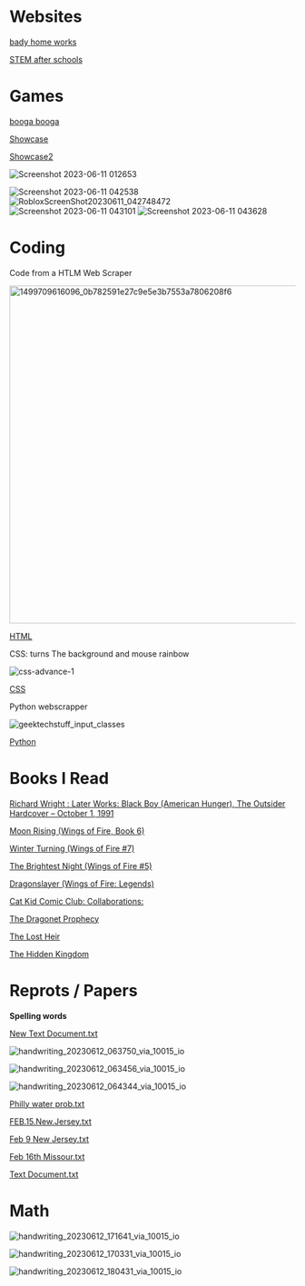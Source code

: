 # Websites

[bady home works](https://www.badyhomeworks.com/)

[STEM after schools](https://www.stemafterschools.info/)

# Games
[booga booga](https://www.roblox.com/games/13634201771/BOOGA-BOOGA-OVERHEAL)

[Showcase](https://www.roblox.com/games/4584230268/Mist)

[Showcase2](https://www.roblox.com/games/5326950832/Roblox-Realistic-Forest-Demo)



![Screenshot 2023-06-11 012653](https://github.com/itscomming/Websites/assets/4396254/cdf833d1-e083-4286-ac43-a376394f79e7)



![Screenshot 2023-06-11 042538](https://github.com/itscomming/Websites/assets/4396254/b9d03e2a-a02a-4986-923c-d818953af16c)
![RobloxScreenShot20230611_042748472](https://github.com/itscomming/Websites/assets/4396254/441c209d-c1cf-44b4-b7f6-c1b4e8b5b5f4)
![Screenshot 2023-06-11 043101](https://github.com/itscomming/Websites/assets/4396254/f51940ce-799a-46d2-81f8-bdbe5ccb9a3c)
![Screenshot 2023-06-11 043628](https://github.com/itscomming/Websites/assets/4396254/882ed10e-baeb-4baa-ac14-345e4758a8b9)


# Coding

 Code from a HTLM Web Scraper


<img width="595" alt="1499709616096_0b782591e27c9e5e3b7553a7806208f6" src="https://github.com/itscomming/Websites/assets/4396254/ead3f4f1-eb0d-4114-aa45-9d729e825b52">




[HTML](https://www.w3schools.com/html/)

CSS: turns The background and mouse rainbow 



![css-advance-1](https://github.com/itscomming/Websites/assets/4396254/fac972a0-b7f5-43a2-b5a9-c40276fc0294)


[CSS](https://www.w3schools.com/css/)


Python webscrapper


![geektechstuff_input_classes](https://github.com/itscomming/Websites/assets/4396254/d6accddb-7231-49dc-b59e-ca9d7bf2a80f)



[Python](https://www.python.org/)


# Books I Read
[Richard Wright : Later Works: Black Boy (American Hunger), The Outsider Hardcover – October 1, 1991](https://www.amazon.com/Richard-Wright-American-Hunger-Outsider/dp/0940450674)

[Moon Rising (Wings of Fire, Book 6)](https://www.amazon.com/Moon-Rising-Wings-Fire-Book/dp/0545685362)

[Winter Turning (Wings of Fire #7) ](https://www.amazon.com/Winter-Turning-Wings-Fire-Book/dp/0545685397/)

[The Brightest Night (Wings of Fire #5)](https://www.amazon.com/Wings-Fire-Book-Five-Brightest/dp/0545349273/)

[Dragonslayer (Wings of Fire: Legends)](https://www.amazon.com/Dragonslayer-Wings-Fire-Tui-Sutherland/dp/1338214616/)

[Cat Kid Comic Club: Collaborations:](https://www.amazon.com/Cat-Kid-Comic-Club-Collaborations/dp/1338846620/)

[The Dragonet Prophecy ](https://www.amazon.com/Wings-Fire-Book-One-Dragonet/dp/0545349230/)

[The Lost Heir](https://www.amazon.com/Lost-Heir-Wings-Fire/dp/1338883208/)

[The Hidden Kingdom](https://www.amazon.com/Hidden-Kingdom-Wings-Fire/dp/1338883216)






# Reprots / Papers


**Spelling words**

[New Text Document.txt](https://github.com/itscomming/Websites/files/11728802/New.Text.Document.txt)


![handwriting_20230612_063750_via_10015_io](https://github.com/itscomming/Websites/assets/4396254/7a7358d3-bd19-4b6e-bc7f-095aca882245)

![handwriting_20230612_063456_via_10015_io](https://github.com/itscomming/Websites/assets/4396254/56c1fa86-0b56-423d-921b-4a16094920dc)

![handwriting_20230612_064344_via_10015_io](https://github.com/itscomming/Websites/assets/4396254/7d1001f2-40eb-4ae2-8fa3-d3dd7920ae3d)


[Philly water prob.txt](https://github.com/itscomming/Websites/files/11714346/Philly.water.prob.txt)

[FEB.15.New.Jersey.txt](https://github.com/itscomming/Websites/files/11714380/FEB.15.New.Jersey.txt)

[Feb 9 New Jersey.txt](https://github.com/itscomming/Websites/files/11714396/Feb.9.New.Jersey.txt)

[Feb 16th Missour.txt](https://github.com/itscomming/Websites/files/11714391/Feb.16th.Missour.txt)

[Text Document.txt](https://github.com/itscomming/Websites/files/11714408/Text.Document.txt)

# Math
![handwriting_20230612_171641_via_10015_io](https://github.com/itscomming/Websites/assets/4396254/1e0ed692-5468-4648-aa08-145bf9e30d91)



![handwriting_20230612_170331_via_10015_io](https://github.com/itscomming/Websites/assets/4396254/e7269d60-6544-4304-9c03-6898b8db7960)


![handwriting_20230612_180431_via_10015_io](https://github.com/itscomming/Websites/assets/4396254/602a3939-148d-4a80-86cb-3f55491e9553)


